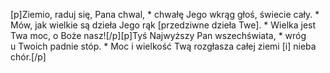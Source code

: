 [p]Ziemio, raduj się, Pana chwal, * chwałę Jego wkrąg głoś, świecie cały. * Mów, jak wielkie są dzieła Jego rąk [przedziwne dzieła Twe]. * Wielka jest Twa moc, o Boże nasz![/p][p]Tyś Najwyższy Pan wszechświata, * wróg u Twoich padnie stóp. * Moc i wielkość Twą rozgłasza całej ziemi [i] nieba chór.[/p]
